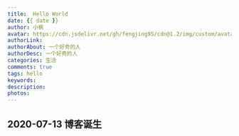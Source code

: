 ```yaml
---
title:  Hello World
date: {{ date }}
author: 小枫
avatar: https://cdn.jsdelivr.net/gh/fengjing95/cdn@1.2/img/custom/avatar.jpg
authorLink: 
authorAbout: 一个好奇的人
authorDesc: 一个好奇的人
categories: 生活
comments: true
tags: hello
keywords: 
description: 
photos: 
---
```

## 2020-07-13 博客诞生